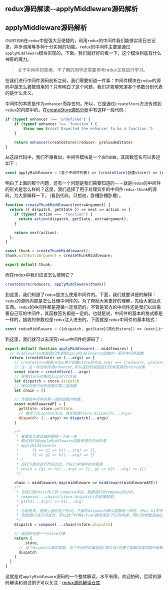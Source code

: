 ## redux源码解读--applyMiddleware源码解析
## applyMiddleware源码解析
`中间件机制`在`redux`中是强大且便捷的，利用`redux`的中间件我们能够实现日志记录，异步调用等多种十分实用的功能。`redux`的中间件主要是通过`applyMiddleware`模块实现的。下面，我们就好好的看一下，这个模块到底有什么神奇的魔力。
> 关于中间件的使用，不了解的同学还需要参考redux文档进行学习。

在我们进行中间件源码剖析之前，我们需要知道一件事：中间件模块在`redux`的源码中是怎么被被调用的？只有明白了这个问题，我们才能够知道各个参数分别代表的是什么含义。

中间件的本质是作为`enhancer`而存在的。所以，它是通过`createStore`方法传递到`redux`的内部中的。在[createStore源码分析]()中有这样一段代码：

```js
if (typeof enhancer !== 'undefined') {
    if (typeof enhancer !== 'function') {
        throw new Error('Expected the enhancer to be a function.')
    }

    return enhancer(createStore)(reducer, preloadedState)
}
```
从这段代码中，我们不难看出，中间件模块是一个`高阶函数`。其函数签名可以表述如下：

```js
const applyMiddleware = (各个中间件列表) => (createStore(创建store)) => (reducer(reducer集合), preloadedState(初始state)) => {}
```
明白了上面的那个问题，还有一个问题是我们需要知道的－－就是`redux`的中间件的形式是怎么样的？这里，我们选择了用于处理异步的中间件`redux-thunk`的源码，为大家解释一下。（看到代码，只想说，卧槽卧槽卧槽）。

```js
function createThunkMiddleware(extraArgument) {
  return ({ dispatch, getState }) => next => action => {
    if (typeof action === 'function') {
      return action(dispatch, getState, extraArgument);
    }

    return next(action);
  };
}

const thunk = createThunkMiddleware();
thunk.withExtraArgument = createThunkMiddleware;

export default thunk;
```
而在redux中我们应该怎么使用它？

```js
createStore(reducers, applyMiddleware(thunk))
```
到这里，我们知道了`redux`是怎么使用中间件的。下面，我们就要详细的解释：`redux`的源码内部是怎么处理中间件的。为了帮助大家更好的理解，先给大家扯点东西。`redux`的中间件都是遵循一定规范的。不管是官方的中间件还是我们以后需要自己写的中间件，其函数签名都是一定的。也就是说，中间件的基本的格式都是一样的，接收的参数也是`redux`注入进去的。下面就是`redux`中间件的基本格式：

```js
const reduxMiddleware = ({dispatch, getState}[简化的store]) => (next[上一个中间件的dispatch方法]) => (action[实际派发的action对象]) => {}
```
到这里，我们就可以去深究`redux`中间件的源码了：

```js
export default function applyMiddleware(...middlewares) {
  // middlewares就是我们传递给applyMiddlewarez函数的一系列中间件函数
  return (createStore) => (...args) => {
    // createStore就是redux用于创建store的方法,args === [reducers, preloadedState]。下面这句话就是在中间件的内部，使用我们传递的参数创建一个store对象
    // 注：这一块没有传递enhancer,所以返回的就是我们经常使用的store对象
    const store = createStore(...args)
    // 获取store对象的dispatch方法
    let dispatch = store.dispatch
    // 保存的是中间件函数的第二层函数
    let chain = []

    // 传递给中间件的第一层的函数的参数，
    const middlewareAPI = {
      getState: store.getState,
      // 重写了dispatch方法，其实就是store.dispatch(...args)
      dispatch: (...args) => dispatch(...args)
    }

    /** 
     * 着重给大家详细的解释一下这一块
     * 假设我们给applyMiddleware函数传递的中间件是
     * applyMiddleware(
     *      f1 => g1 => h1(...arg) => {},
     *      f2 => g2 => h2(...arg) => {}
     * )
     * 运行下面的这行代码之后，chain中保存的内容是
     * chain = [g1 => h1(...arg) => {}, g2 => h2(...arg) => {}]
     */
    
    chain = middlewares.map(middleware => middleware(middlewareAPI))
    /**
     * 当我们把chain传入到 compose中后，根据我们对compose的分析，
     * compose(...chain)(store.dispatch)的结果就是:
     * g1(h2(...arg)) => h1(...arg)
     * 
     * 也就是说，按照上面的这个形式，下面的dispatch和h1函数是一样的，所以，h1的参数，就是我们需要派发的action，当我们调用dispatch的时候，其实就相当于调用h1(action)，而在h1的内部，这个action是由g1的参数
     * 也就是h2进行派发的，所以这个时候action就传递到了h2的内部，而h2的参数是由g2的参数，也就是实际传入的store.dispatch进行派发的，就这样层层传入，层层输出，就形成了我们强大的中间件机制。
     */
    dispatch = compose(...chain)(store.dispatch)

    // 返回的也是一个store对象
    return {
      ...store,
      // 这个dispatch其实就是，各个中间件的最底层(第三层)的哪个函数组成的圆环函数构成的
      dispatch
    }
  }
}
```

这就是对`applyMiddleware`源码的一个整体解读，水平有限，欢迎拍砖。后续的源码解读和测试例子可以关注：[redux源码解读仓库](https://github.com/SourceCooode/__redux)
